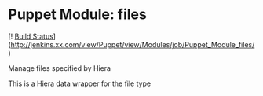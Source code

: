 Puppet Module: files
====================
[! [Build Status](http://jenkins.xx.com/view/Puppet/view/Modules/job/Puppet_Module_files/badge/icon)](http://jenkins.xx.com/view/Puppet/view/Modules/job/Puppet_Module_files/)

Manage files specified by Hiera

This is a Hiera data wrapper for the file type
